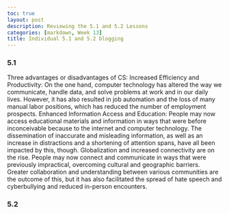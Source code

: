 ```yaml
---
toc: true
layout: post
description: Reviewing the 5.1 and 5.2 Lessons
categories: [markdown, Week 13]
title: Individual 5.1 and 5.2 blogging
---
```


### 5.1
Three advantages or disadvantages of CS:
Increased Efficiency and Productivity: On the one hand, computer technology has altered the way we communicate, handle data, and solve problems at work and in our daily lives. However, it has also resulted in job automation and the loss of many manual labor positions, which has reduced the number of employment prospects. Enhanced Information Access and Education: People may now access educational materials and information in ways that were before inconceivable because to the internet and computer technology. The dissemination of inaccurate and misleading information, as well as an increase in distractions and a shortening of attention spans, have all been impacted by this, though. Globalization and increased connectivity are on the rise. People may now connect and communicate in ways that were previously impractical, overcoming cultural and geographic barriers. Greater collaboration and understanding between various communities are the outcome of this, but it has also facilitated the spread of hate speech and cyberbullying and reduced in-person encounters.

### 5.2
